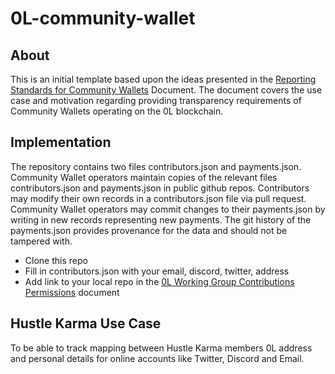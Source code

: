 # 0L-community-wallet


## About

This is an initial template based upon the ideas presented in the [Reporting Standards for Community Wallets](https://hackmd.io/MKskCuXbQT2t9s8lou_GKQ?view) Document. The document covers the use case and motivation regarding providing transparency requirements of Community Wallets operating on the 0L blockchain.


## Implementation

The repository contains two files contributors.json and payments.json. Community Wallet operators maintain copies of the relevant files contributors.json and payments.json in public github repos. Contributors may modify their own records in a contributors.json file via pull request. Community Wallet operators may commit changes to their payments.json by writing in new records representing new payments. The git history of the payments.json provides provenance for the data and should not be tampered with.

- Clone this repo
- Fill in contributors.json with your email, discord, twitter, address
- Add link to your local repo in the [0L Working Group Contributions Permissions](https://docs.google.com/spreadsheets/d/1Yr8WT4UIS1Fex8WSi_Zk-lojeVWnWJuNLKGJ4WfvEGM/edit#gid=0) document

## Hustle Karma Use Case

To be able to track mapping between Hustle Karma members 0L address and personal details for online accounts like Twitter, Discord and Email.
